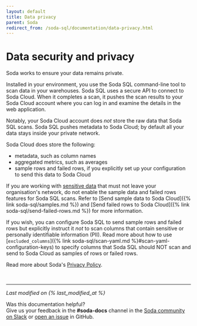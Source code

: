 ```yaml
---
layout: default
title: Data privacy
parent: Soda
redirect_from: /soda-sql/documentation/data-privacy.html
---
```


# Data security and privacy

Soda works to ensure your data remains private.

Installed in your environment, you use the Soda SQL command-line tool to scan data in your warehouses. Soda SQL uses a secure API to connect to Soda Cloud. When it completes a scan, it pushes the scan results to your Soda Cloud account where you can log in and examine the details in the web application. 

Notably, your Soda Cloud account does *not* store the raw data that Soda SQL scans. Soda SQL pushes metadata to Soda Cloud; by default all your data stays inside your private network.

Soda Cloud does store the following:
* metadata, such as column names 
* aggregated metrics, such as averages 
* sample rows and failed rows, if you explicitly set up your configuration to send this data to Soda Cloud

If you are working with [sensitive data](https://ec.europa.eu/info/law/law-topic/data-protection/reform/rules-business-and-organisations/legal-grounds-processing-data/sensitive-data/what-personal-data-considered-sensitive_en) that must not leave your organisation's network, do not enable the sample data and failed rows features for Soda SQL scans. Refer to [Send sample data to Soda Cloud]({% link soda-sql/samples.md %}) and [Send failed rows to Soda Cloud]({% link soda-sql/send-failed-rows.md %}) for more information.

If you wish, you can configure Soda SQL to send sample rows and failed rows but explicitly instruct it *not* to scan columns that contain sensitive or personally identifiable information (PII). Read more about how to use [`excluded_columns`]({% link soda-sql/scan-yaml.md %}#scan-yaml-configuration-keys) to specify columns that Soda SQL should NOT scan and send to Soda Cloud as samples of rows or failed rows. 

Read more about Soda's [Privacy Policy](https://www.soda.io/privacy-policy).

<br />

---
*Last modified on {% last_modified_at %}*

Was this documentation helpful? <br /> Give us your feedback in the **#soda-docs** channel in the <a href="http://community.soda.io/slack" target="_blank"> Soda community on Slack</a> or <a href="https://github.com/sodadata/docs/issues/new" target="_blank">open an issue</a> in GitHub.